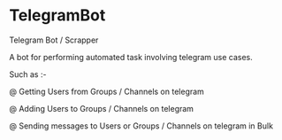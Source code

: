 # TelegramBot
Telegram Bot / Scrapper

A bot for performing automated task involving telegram use cases.

Such as :-

@ Getting Users from Groups / Channels on telegram

@ Adding Users to Groups / Channels on telegram

@ Sending messages to Users or Groups / Channels on telegram in Bulk
